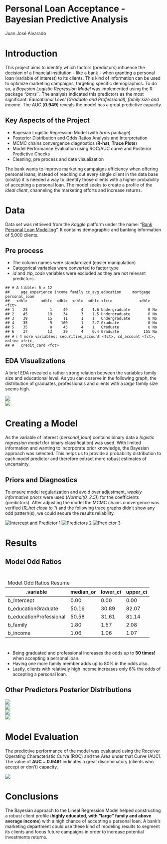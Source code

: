Personal Loan Acceptance - Bayesian Predictive Analysis
================
Juan José Alvarado

# Introduction

This project aims to identify which factors (predictors) influence the
decision of a financial institution - like a bank - when granting a
personal loan (variable of interest) to its clients. This kind of
information can be used to optimize marketing campaigns, targeting
specific demographics. To do so, a *Bayesian Logistic Regression Model*
was implemented using the R package *“bmrs¨*. The analysis indicated
this predictors as the most significant: *Educational Level (Graduate
and Professional), family size and income*. The AUC (**0.949**) reveals
the model has a great predictive capacity.

## Key Aspects of the Project

- Bayesian Logistic Regression Model (with *brms* package)
- Posterior Distribution and Odds Ratios Analysis and Interpretation
- MCMC chains convergence diagnostics (**R-hat**, **Trace Plots**)
- Model Performance Evaluation using ROC/AUC curve and Posterior
  Predictive Checks
- Cleaning, pre process and data visualization

The bank wants to improve marketing campaigns efficiency when offering
personal loans; instead of reaching out every single client in the data
base (costly) it is needed a way to identify those clients with a higher
probability of accepting a personal loan. The model seeks to create a
profile of the *ideal client*, channeling the marketing efforts and
increase returns.

# Data

Data set was retrieved from the *Kaggle* platform under the name: “[Bank
Personal Loan
Modelling](https://www.kaggle.com/datasets/itsmesunil/bank-loan-modelling)”.
It contains demographic and banking information of 5,000 clients.

## Pre process

- The column names were standardized (easier manipulation)
- Categorical variables were converted to factor type
- *id* and *zip_code* variables were excluded as they are not relevant
  predictors.

<!-- -->

    ## # A tibble: 6 × 12
    ##     age experience income family cc_avg education     mortgage personal_loan
    ##   <dbl>      <dbl>  <dbl>  <dbl>  <dbl> <fct>            <dbl> <fct>        
    ## 1    25          1     49      4    1.6 Undergraduate        0 No           
    ## 2    45         19     34      3    1.5 Undergraduate        0 No           
    ## 3    39         15     11      1    1   Undergraduate        0 No           
    ## 4    35          9    100      1    2.7 Graduate             0 No           
    ## 5    35          8     45      4    1   Graduate             0 No           
    ## 6    37         13     29      4    0.4 Graduate           155 No           
    ## # ℹ 4 more variables: securities_account <fct>, cd_account <fct>, online <fct>,
    ## #   credit_card <fct>

## EDA Visualizations

A brief EDA revealed a rather strong relation between the variables
family size and educational level. As you can observe in the following
graph, the distribution of graduates, professionals and clients with a
*large* family size seems high.

<img src="Bayes_LR_Model_files/figure-gfm/unnamed-chunk-2-1.png" style="display: block; margin: auto;" />

<img src="Bayes_LR_Model_files/figure-gfm/unnamed-chunk-3-1.png" style="display: block; margin: auto;" />

# Creating a Model

As the variable of interest (*personal_loan*) contains binary data a
*logistic regression model* (for binary classification) was used. With
limited information and wanting to incorporate prior knowledge, the
Bayesian approach was selected. This helps us to provide a probability
distribution to each model predictor and therefore extract more robust
estimates of uncertainty.

## Priors and Diagnostics

To ensure model regularization and avoid over adjustment, *weakly
informative priors* were used (*Normal(0, 2.5)*) for the coefficients
(predictors). After adjusting the model the MCMC chains convergence was
verified (*R_hat close to 1*) and the following trace graphs didn’t show
any odd pattern(s), we could secure the results reliability.

![Intercept and Predictor 1](model1.png) ![Predictors 2](model2.png)
![Predictor 3](model3.png)

# Results

## Model Odd Ratios

<div id="ffmrlkvxwd" style="padding-left:0px;padding-right:0px;padding-top:10px;padding-bottom:10px;overflow-x:auto;overflow-y:auto;width:auto;height:auto;">

<table class="gt_table" data-quarto-disable-processing="false" data-quarto-bootstrap="false">
  <thead>
    <tr class="gt_heading">
      <td colspan="4" class="gt_heading gt_title gt_font_normal gt_bottom_border" style>Model Odd Ratios Resume</td>
    </tr>
    &#10;    <tr class="gt_col_headings">
      <th class="gt_col_heading gt_columns_bottom_border gt_left" rowspan="1" colspan="1" scope="col" id="a.variable">.variable</th>
      <th class="gt_col_heading gt_columns_bottom_border gt_right" rowspan="1" colspan="1" scope="col" id="median_or">median_or</th>
      <th class="gt_col_heading gt_columns_bottom_border gt_right" rowspan="1" colspan="1" scope="col" id="lower_ci">lower_ci</th>
      <th class="gt_col_heading gt_columns_bottom_border gt_right" rowspan="1" colspan="1" scope="col" id="upper_ci">upper_ci</th>
    </tr>
  </thead>
  <tbody class="gt_table_body">
    <tr><td headers=".variable" class="gt_row gt_left">b_Intercept</td>
<td headers="median_or" class="gt_row gt_right">0.00</td>
<td headers="lower_ci" class="gt_row gt_right">0.00</td>
<td headers="upper_ci" class="gt_row gt_right">0.00</td></tr>
    <tr><td headers=".variable" class="gt_row gt_left">b_educationGraduate</td>
<td headers="median_or" class="gt_row gt_right">50.16</td>
<td headers="lower_ci" class="gt_row gt_right">30.89</td>
<td headers="upper_ci" class="gt_row gt_right">82.07</td></tr>
    <tr><td headers=".variable" class="gt_row gt_left">b_educationProfessional</td>
<td headers="median_or" class="gt_row gt_right">50.58</td>
<td headers="lower_ci" class="gt_row gt_right">31.61</td>
<td headers="upper_ci" class="gt_row gt_right">81.14</td></tr>
    <tr><td headers=".variable" class="gt_row gt_left">b_family</td>
<td headers="median_or" class="gt_row gt_right">1.80</td>
<td headers="lower_ci" class="gt_row gt_right">1.57</td>
<td headers="upper_ci" class="gt_row gt_right">2.08</td></tr>
    <tr><td headers=".variable" class="gt_row gt_left">b_income</td>
<td headers="median_or" class="gt_row gt_right">1.06</td>
<td headers="lower_ci" class="gt_row gt_right">1.06</td>
<td headers="upper_ci" class="gt_row gt_right">1.07</td></tr>
  </tbody>
  &#10;  
</table>
</div>

- Being graduated and professional increases the odds up to **50
  times!** when accepting a personal loan.
- Having one more family member adds up to 80% in the odds also.
- Lastly, clients with relatively high income increases only 6% the odds
  of accepting a personal loan.

## Other Predictors Posterior Distributions

<img src="Bayes_LR_Model_files/figure-gfm/unnamed-chunk-7-1.png" style="display: block; margin: auto;" />

<img src="Bayes_LR_Model_files/figure-gfm/unnamed-chunk-8-1.png" style="display: block; margin: auto;" />

<img src="Bayes_LR_Model_files/figure-gfm/unnamed-chunk-9-1.png" style="display: block; margin: auto;" />

<img src="Bayes_LR_Model_files/figure-gfm/unnamed-chunk-10-1.png" style="display: block; margin: auto;" />

# Model Evaluation

The predictive performance of the model was evaluated using the Receiver
Operating Characteristic Curve (ROC) and the Area under that Curve
(AUC). The value of **AUC = 0.9491** indicates a great discriminatory
(clients who accept or don’t) capacity.

<img src="Bayes_LR_Model_files/figure-gfm/unnamed-chunk-12-1.png" style="display: block; margin: auto;" />

# Conclusions

The Bayesian approach to the Lineal Regression Model helped constructing
a robust client profile (**highly educated, with “large” family and
above average income**) with a high chance of accepting a personal loan.
A bank’s marketing department could use these kind of modeling results
to segment its clients and focus future campaigns in order to increase
potential investments returns.

